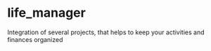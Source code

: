 # life_manager
Integration of several projects, that helps to keep your activities and finances organized

